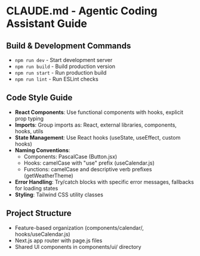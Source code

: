 # CLAUDE.md - Agentic Coding Assistant Guide

## Build & Development Commands
- `npm run dev` - Start development server
- `npm run build` - Build production version
- `npm run start` - Run production build
- `npm run lint` - Run ESLint checks

## Code Style Guide
- **React Components**: Use functional components with hooks, explicit prop typing
- **Imports**: Group imports as: React, external libraries, components, hooks, utils
- **State Management**: Use React hooks (useState, useEffect, custom hooks)
- **Naming Conventions**: 
  - Components: PascalCase (Button.jsx)
  - Hooks: camelCase with "use" prefix (useCalendar.js)
  - Functions: camelCase and descriptive verb prefixes (getWeatherTheme)
- **Error Handling**: Try/catch blocks with specific error messages, fallbacks for loading states
- **Styling**: Tailwind CSS utility classes

## Project Structure
- Feature-based organization (components/calendar/, hooks/useCalendar.js)
- Next.js app router with page.js files
- Shared UI components in components/ui/ directory